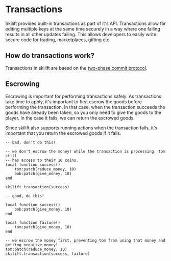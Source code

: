 # Transactions

Skilift provides built-in transactions as part of it's API. Transactions allow for editing multiple keys at the same time securely in a way where one failing results in all other updates failing. This allows developers to easily write secure code for trading, marketplaecs, gifting etc.

## How do transactions work?

Transactions in skilift are baesd on the [two-phase commit protocol](https://en.wikipedia.org/wiki/Two-phase_commit_protocol).

## Escrowing

Escrowing is important for performing transactions safely. As transactions take time to apply, it's important to first escrow the goods before performing the transaction. In that case, when the transaction succeeds the goods have already been taken, so you only need to give the goods to the player. In the case it fails, we can return the escrowed goods.

Since skilift also supports running actions when the transaction fails, it's important that you return the escrowed goods if it fails.

```luau
-- bad, don't do this!

-- we don't escrow the money! while the transaction is processing, tom still
-- has access to their 10 coins.
local function success()
    tom:patch(reduce_money, 10)
    bob:patch(give_money, 10)
end

skilift.transaction(success)
```
```luau
-- good, do this!

local function success()
    bob:patch(give_money, 10)
end

local function failure()
    tom:patch(give_money, 10)
end

-- we escrow the money first, preventing tom from using that money and getting negative money!
tom:patch(reduce_money, 10)
skilift.transaction(success, failure)
```